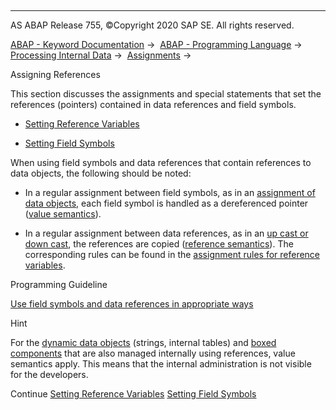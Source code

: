   

* * *

AS ABAP Release 755, ©Copyright 2020 SAP SE. All rights reserved.

[ABAP - Keyword Documentation](https://help.sap.com/doc/abapdocu_755_index_htm/7.55/en-US/abenabap.htm) →  [ABAP - Programming Language](https://help.sap.com/doc/abapdocu_755_index_htm/7.55/en-US/abenabap_reference.htm) →  [Processing Internal Data](https://help.sap.com/doc/abapdocu_755_index_htm/7.55/en-US/abenabap_data_working.htm) →  [Assignments](https://help.sap.com/doc/abapdocu_755_index_htm/7.55/en-US/abenvalue_assignments.htm) → 

Assigning References

This section discusses the assignments and special statements that set the references (pointers) contained in data references and field symbols.

-   [Setting Reference Variables](https://help.sap.com/doc/abapdocu_755_index_htm/7.55/en-US/abenset_references.htm)

-   [Setting Field Symbols](https://help.sap.com/doc/abapdocu_755_index_htm/7.55/en-US/abenset_field_symbols.htm)

When using field symbols and data references that contain references to data objects, the following should be noted:

-   In a regular assignment between field symbols, as in an [assignment of data objects](https://help.sap.com/doc/abapdocu_755_index_htm/7.55/en-US/abapmove.htm), each field symbol is handled as a dereferenced pointer ([value semantics](https://help.sap.com/doc/abapdocu_755_index_htm/7.55/en-US/abenvalue_semantics_glosry.htm "Glossary Entry")).

-   In a regular assignment between data references, as in an [up cast or down cast](https://help.sap.com/doc/abapdocu_755_index_htm/7.55/en-US/abapmove_cast.htm), the references are copied ([reference semantics](https://help.sap.com/doc/abapdocu_755_index_htm/7.55/en-US/abenreference_semantics_glosry.htm "Glossary Entry")). The corresponding rules can be found in the [assignment rules for reference variables](https://help.sap.com/doc/abapdocu_755_index_htm/7.55/en-US/abenconversion_references.htm).

Programming Guideline

[Use field symbols and data references in appropriate ways](https://help.sap.com/doc/abapdocu_755_index_htm/7.55/en-US/abendyn_access_data_obj_guidl.htm "Guideline")

Hint

For the [dynamic data objects](https://help.sap.com/doc/abapdocu_755_index_htm/7.55/en-US/abendynamic_data_object_glosry.htm "Glossary Entry") (strings, internal tables) and [boxed components](https://help.sap.com/doc/abapdocu_755_index_htm/7.55/en-US/abenboxed_component_glosry.htm "Glossary Entry") that are also managed internally using references, value semantics apply. This means that the internal administration is not visible for the developers.

Continue
[Setting Reference Variables](https://help.sap.com/doc/abapdocu_755_index_htm/7.55/en-US/abenset_references.htm)
[Setting Field Symbols](https://help.sap.com/doc/abapdocu_755_index_htm/7.55/en-US/abenset_field_symbols.htm)